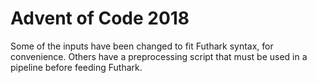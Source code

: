 # Advent of Code 2018

Some of the inputs have been changed to fit Futhark syntax, for
convenience.  Others have a preprocessing script that must be used in
a pipeline before feeding Futhark.
